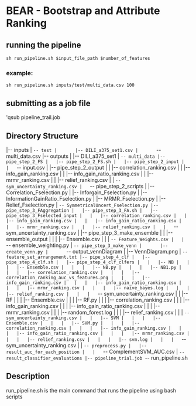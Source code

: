 # BEAR - Bootstrap and Attribute Ranking

## running the pipeline

`sh run_pipeline.sh $input_file_path $number_of_features`

### example:
`sh run_pipeline.sh inputs/test/multi_data.csv 100`

## submitting as a job file
'qsub pipeline_trail.job


## Directory Structure

|-- inputs
|   `-- test
|       |-- DILI_a375_set1.csv
|       `-- multi_data.csv
|-- outputs
|   |-- DILI_a375_set1
|   `-- multi_data
|-- pipe_step_2_FS
|   |-- pipe_step_2_FS.sh
|   |-- pipe_step_2_input
|   |   `-- input.csv
|   |-- pipe_step_2_output
|   |   |-- correlation_ranking.csv
|   |   |-- info_gain_ranking.csv
|   |   |-- info_gain_ratio_ranking.csv
|   |   |-- mrmr_ranking.csv
|   |   |-- relief_ranking.csv
|   |   `-- sym_uncertainty_ranking.csv
|   `-- pipe_step_2_scripts
|       |-- Correlation_Fselection.py
|       |-- Inforgain_Fselection.py
|       |-- InformationGainRatio_Fselection.py
|       |-- MRMR_Fselection.py
|       |-- Relief_Fselection.py
|       `-- SymmetricalUncert_Fselection.py
|-- pipe_step_3_FAggregation
|   |-- pipe_step_3_FA.sh
|   |-- pipe_step_3_Fselected_input
|   |   |-- correlation_ranking.csv
|   |   |-- info_gain_ranking.csv
|   |   |-- info_gain_ratio_ranking.csv
|   |   |-- mrmr_ranking.csv
|   |   |-- relief_ranking.csv
|   |   `-- sym_uncertainty_ranking.csv
|   |-- pipe_step_3_make_ensemble
|   |   |-- ensemble_output
|   |   |   |-- Ensemble.csv
|   |   |   `-- Feature_Weights.csv
|   |   `-- ensemble_weighting.py
|   `-- pipe_step_3_make_venn
|       |-- create_venn.py
|       `-- output_vennDiagram
|           |-- VennDiagram.png
|           `-- feature_set_arrangement.txt
|-- pipe_step_4_clf
|   |-- pipe_step_4_clf.sh
|   |-- pipe_step_4_clf_clfers
|   |   |-- NB
|   |   |   |-- Ensemble.csv
|   |   |   |-- NB.py
|   |   |   |-- NB1.py
|   |   |   |-- correlation_ranking.csv
|   |   |   |-- correlation_ranking_auc_vs_features.png
|   |   |   |-- info_gain_ranking.csv
|   |   |   |-- info_gain_ratio_ranking.csv
|   |   |   |-- mrmr_ranking.csv
|   |   |   |-- naive_bayes.log
|   |   |   |-- relief_ranking.csv
|   |   |   `-- sym_uncertainty_ranking.csv
|   |   |-- RF
|   |   |   |-- Ensemble.csv
|   |   |   |-- RF.py
|   |   |   |-- correlation_ranking.csv
|   |   |   |-- info_gain_ranking.csv
|   |   |   |-- info_gain_ratio_ranking.csv
|   |   |   |-- mrmr_ranking.csv
|   |   |   |-- random_forest.log
|   |   |   |-- relief_ranking.csv
|   |   |   `-- sym_uncertainty_ranking.csv
|   |   |-- SVM
|   |   |   |-- Ensemble.csv
|   |   |   |-- SVM.py
|   |   |   |-- correlation_ranking.csv
|   |   |   |-- info_gain_ranking.csv
|   |   |   |-- info_gain_ratio_ranking.csv
|   |   |   |-- mrmr_ranking.csv
|   |   |   |-- relief_ranking.csv
|   |   |   |-- svm.log
|   |   |   `-- sym_uncertainty_ranking.csv
|   |   `-- preprocess.py
|   |-- result_auc_for_each_position
|   |   `-- ComplementSVM_AUC.csv
|   `-- result_classifier_evaluations
|-- pipeline_trial.job
`-- run_pipeline.sh


## Description
run_pipeline.sh is the main command that runs the pipeline using bash scripts
